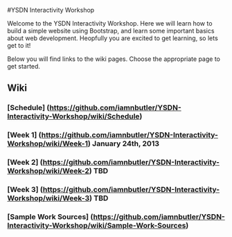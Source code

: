 #YSDN Interactivity Workshop

Welcome to the YSDN Interactivity Workshop. Here we will learn how to build a simple website using Bootstrap, and learn some important basics about web development. Heopfully you are excited to get learning, so lets get to it!

Below you will find links to the wiki pages. Choose the appropriate page to get started.

## Wiki

### [Schedule] (https://github.com/iamnbutler/YSDN-Interactivity-Workshop/wiki/Schedule)

### [Week 1] (https://github.com/iamnbutler/YSDN-Interactivity-Workshop/wiki/Week-1) January 24th, 2013

### [Week 2] (https://github.com/iamnbutler/YSDN-Interactivity-Workshop/wiki/Week-2) TBD

### [Week 3] (https://github.com/iamnbutler/YSDN-Interactivity-Workshop/wiki/Week-3) TBD

### [Sample Work Sources] (https://github.com/iamnbutler/YSDN-Interactivity-Workshop/wiki/Sample-Work-Sources)
